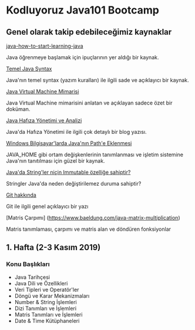 
# Kodluyoruz Java101 Bootcamp

## Genel olarak takip edebileceğimiz kaynaklar

[java-how-to-start-learning-java](https://www.geeksforgeeks.org/java-how-to-start-learning-java/)

Java öğrenmeye başlamak için ipuçlarının yer aldığı bir kaynak.

[Temel Java Syntax](https://www.tutorialspoint.com/java/java_basic_syntax.htm)

Java'nın temel syntax (yazım kuralları) ile ilgili sade ve açıklayıcı bir kaynak.

[Java Virtual Machine Mimarisi](https://www.geeksforgeeks.org/jvm-works-jvm-architecture/)

Java Virtual Machine mimarisini anlatan ve açıklayan sadece özet bir doküman.

[Java Hafıza Yönetimi ve Analizi](https://betsol.com/java-memory-management-for-java-virtual-machine-jvm/)

Java'da Hafıza Yönetimi ile ilgili çok detaylı bir blog yazısı.

[Windows Bilgisayar'larda Java'nın Path'e Eklenmesi](https://www.javatpoint.com/how-to-set-classpath-in-java)

JAVA_HOME gibi ortam değişkenlerinin tanımlanması ve işletim sistemine Java'nın tanıtılması için güzel bir kaynak.

[Java'da String'ler niçin Immutable özelliğe sahiptir?](https://www.baeldung.com/java-string-immutable)

Stringler Java'da neden değiştirilemez duruma sahiptir?

[Git hakkında](https://www.atlassian.com/git/tutorials/what-is-version-control)

Git ile ilgili genel açıklayıcı bir yazı

[Matris Çarpımı] (https://www.baeldung.com/java-matrix-multiplication)

Matris tanımlaması, çarpımı ve matris alan ve döndüren fonksiyonlar


## 1. Hafta (2-3 Kasım 2019)

### Konu Başlıkları

- Java Tarihçesi
- Java Dili ve Özellikleri
- Veri Tipleri ve Operatör'ler
- Döngü ve Karar Mekanizmaları
- Number & String İşlemleri
- Dizi Tanımları ve İşlemleri
- Matris Tanımları ve İşlemleri
- Date & Time Kütüphaneleri
